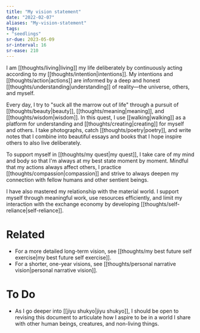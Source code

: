 ```yaml
---
title: "My vision statement"
date: "2022-02-07"
aliases: "My-vision-statement"
tags:
- "seedlings"
sr-due: 2023-05-09
sr-interval: 16
sr-ease: 210
---
```

I am [[thoughts/living|living]] my life deliberately by continuously acting according to my [[thoughts/intention|intentions]]. My intentions and [[thoughts/action|actions]] are informed by a deep and honest [[thoughts/understanding|understanding]] of reality—the universe, others, and myself.

Every day, I try to "suck all the marrow out of life" through a pursuit of [[thoughts/beauty|beauty]], [[thoughts/meaning|meaning]], and [[thoughts/wisdom|wisdom]]. In this quest, I use [[walking|walking]] as a platform for understanding and [[thoughts/creating|creating]] for myself and others. I take photographs, catch [[thoughts/poetry|poetry]], and write notes that I combine into beautiful essays and books that I hope inspire others to also live deliberately.

To support myself in [[thoughts/my quest|my quest]], I take care of my mind and body so that I'm always at my best state moment by moment. Mindful that my actions always affect others, I practice [[thoughts/compassion|compassion]] and strive to always deepen my connection with fellow humans and other sentient beings.

I have also mastered my relationship with the material world. I support myself through meaningful work, use resources efficiently, and limit my interaction with the exchange economy by developing [[thoughts/self-reliance|self-reliance]].

# Related

- For a more detailed long-term vision, see [[thoughts/my best future self exercise|my best future self exercise]].
- For a shorter, one-year visions, see [[thoughts/personal narrative vision|personal narrative vision]].

# To Do

- As I go deeper into [[jiyu shukyo|jiyu shukyo]], I should be open to revising this document to articulate how I aspire to be in a world I share with other human beings, creatures, and non-living things.